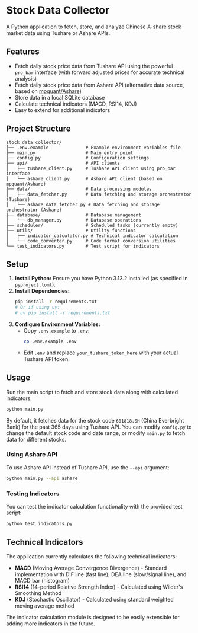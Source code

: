 # Stock Data Collector

A Python application to fetch, store, and analyze Chinese A-share stock market data using Tushare or Ashare APIs.

## Features

- Fetch daily stock price data from Tushare API using the powerful `pro_bar` interface (with forward adjusted prices for accurate technical analysis)
- Fetch daily stock price data from Ashare API (alternative data source, based on [mpquant/Ashare](https://github.com/mpquant/Ashare))
- Store data in a local SQLite database
- Calculate technical indicators (MACD, RSI14, KDJ)
- Easy to extend for additional indicators

## Project Structure

```
stock_data_collector/
├── .env.example              # Example environment variables file
├── main.py                   # Main entry point
├── config.py                 # Configuration settings
├── api/                      # API clients
│   ├── tushare_client.py     # Tushare API client using pro_bar interface
│   └── ashare_client.py      # Ashare API client (based on mpquant/Ashare)
├── data/                     # Data processing modules
│   ├── data_fetcher.py       # Data fetching and storage orchestrator (Tushare)
│   └── ashare_data_fetcher.py # Data fetching and storage orchestrator (Ashare)
├── database/                 # Database management
│   └── db_manager.py         # Database operations
├── scheduler/                # Scheduled tasks (currently empty)
├── utils/                    # Utility functions
│   ├── indicator_calculator.py # Technical indicator calculation
│   └── code_converter.py     # Code format conversion utilities
└── test_indicators.py        # Test script for indicators
```

## Setup

1.  **Install Python:** Ensure you have Python 3.13.2 installed (as specified in `pyproject.toml`).
2.  **Install Dependencies:**
    ```bash
    pip install -r requirements.txt
    # Or if using uv:
    # uv pip install -r requirements.txt
    ```
3.  **Configure Environment Variables:**
    *   Copy `.env.example` to `.env`:
        ```bash
        cp .env.example .env
        ```
    *   Edit `.env` and replace `your_tushare_token_here` with your actual Tushare API token.

## Usage

Run the main script to fetch and store stock data along with calculated indicators:

```bash
python main.py
```

By default, it fetches data for the stock code `601818.SH` (China Everbright Bank) for the past 365 days using Tushare API. You can modify `config.py` to change the default stock code and date range, or modify `main.py` to fetch data for different stocks.

### Using Ashare API

To use Ashare API instead of Tushare API, use the `--api` argument:

```bash
python main.py --api ashare
```

### Testing Indicators

You can test the indicator calculation functionality with the provided test script:

```bash
python test_indicators.py
```

## Technical Indicators

The application currently calculates the following technical indicators:

- **MACD** (Moving Average Convergence Divergence) - Standard implementation with DIF line (fast line), DEA line (slow/signal line), and MACD bar (histogram)
- **RSI14** (14-period Relative Strength Index) - Calculated using Wilder's Smoothing Method
- **KDJ** (Stochastic Oscillator) - Calculated using standard weighted moving average method

The indicator calculation module is designed to be easily extensible for adding more indicators in the future.